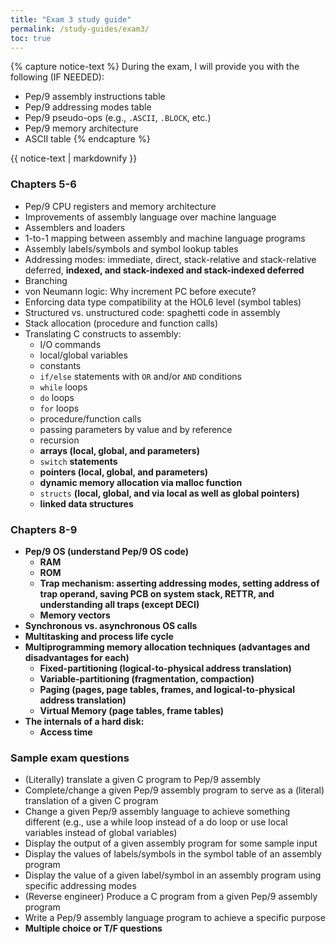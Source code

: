 ```yaml
---
title: "Exam 3 study guide"
permalink: /study-guides/exam3/
toc: true
---
```


{% capture notice-text %}
During the exam, I will provide you with the following (IF NEEDED):
* Pep/9 assembly instructions table
* Pep/9 addressing modes table
* Pep/9 pseudo-ops (e.g., `.ASCII`, `.BLOCK`, etc.)
* Pep/9 memory architecture
* ASCII table
{% endcapture %}

<div class="notice--info">
  {{ notice-text | markdownify }}
</div>

### Chapters 5-6
* Pep/9 CPU registers and memory architecture
* Improvements of assembly language over machine language
* Assemblers and loaders
* 1-to-1 mapping between assembly and machine language programs
* Assembly labels/symbols and symbol lookup tables
* Addressing modes: immediate, direct, stack-relative and stack-relative
  deferred, **indexed, and stack-indexed and stack-indexed deferred**
* Branching
* von Neumann logic: Why increment PC before execute?
* Enforcing data type compatibility at the HOL6 level (symbol tables)
* Structured vs. unstructured code: spaghetti code in assembly
* Stack allocation (procedure and function calls)
* Translating C constructs to assembly:
  * I/O commands
  * local/global variables
  * constants
  * `if/else` statements with `OR` and/or `AND` conditions
  * `while` loops
  * `do` loops
  * `for` loops
  * procedure/function calls
  * passing parameters by value and by reference
  * recursion
  * **arrays (local, global, and parameters)**
  * `switch` **statements**
  * **pointers (local, global, and parameters)**
  * **dynamic memory allocation via malloc function**
  * `structs` **(local, global, and via local as well as global pointers)**
  * **linked data structures**

### Chapters 8-9
* **Pep/9 OS (understand Pep/9 OS code)**
  * **RAM**
  * **ROM**
  * **Trap mechanism: asserting addressing modes, setting address of trap
    operand, saving PCB on system stack, RETTR, and understanding all traps
    (except DECI)**
  * **Memory vectors**
* **Synchronous vs. asynchronous OS calls**
* **Multitasking and process life cycle**
* **Multiprogramming memory allocation techniques (advantages and disadvantages
  for each)**
  * **Fixed-partitioning (logical-to-physical address translation)**
  * **Variable-partitioning (fragmentation, compaction)**
  * **Paging (pages, page tables, frames, and logical-to-physical address
    translation)**
  * **Virtual Memory (page tables, frame tables)**
* **The internals of a hard disk:**
  * **Access time**

### Sample exam questions
* (Literally) translate a given C program to Pep/9 assembly
* Complete/change a given Pep/9 assembly program to serve as a (literal)
  translation of a given C program
* Change a given Pep/9 assembly language to achieve something different (e.g.,
  use a while loop instead of a do loop or use local variables instead of global
  variables)
* Display the output of a given assembly program for some sample input
* Display the values of labels/symbols in the symbol table of an assembly
  program
* Display the value of a given label/symbol in an assembly program using
  specific addressing modes
* (Reverse engineer) Produce a C program from a given Pep/9 assembly program
* Write a Pep/9 assembly language program to achieve a specific purpose
* **Multiple choice or T/F questions**
